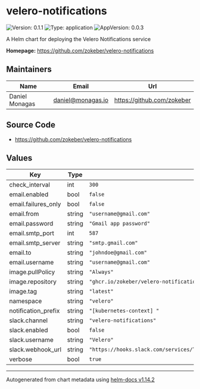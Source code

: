 # velero-notifications

![Version: 0.1.1](https://img.shields.io/badge/Version-0.1.1-informational?style=flat-square) ![Type: application](https://img.shields.io/badge/Type-application-informational?style=flat-square) ![AppVersion: 0.0.3](https://img.shields.io/badge/AppVersion-0.0.3-informational?style=flat-square)

A Helm chart for deploying the Velero Notifications service

**Homepage:** <https://github.com/zokeber/velero-notifications>

## Maintainers

| Name | Email | Url |
| ---- | ------ | --- |
| Daniel Monagas | <daniel@monagas.io> | <https://github.com/zokeber> |

## Source Code

* <https://github.com/zokeber/velero-notifications>

## Values

| Key | Type | Default | Description |
|-----|------|---------|-------------|
| check_interval | int | `300` |  |
| email.enabled | bool | `false` |  |
| email.failures_only | bool | `false` |  |
| email.from | string | `"username@gmail.com"` |  |
| email.password | string | `"Gmail app password"` |  |
| email.smtp_port | int | `587` |  |
| email.smtp_server | string | `"smtp.gmail.com"` |  |
| email.to | string | `"johndoe@gmail.com"` |  |
| email.username | string | `"username@gmail.com"` |  |
| image.pullPolicy | string | `"Always"` |  |
| image.repository | string | `"ghcr.io/zokeber/velero-notifications"` |  |
| image.tag | string | `"latest"` |  |
| namespace | string | `"velero"` |  |
| notification_prefix | string | `"[kubernetes-context] "` |  |
| slack.channel | string | `"velero-notifications"` |  |
| slack.enabled | bool | `false` |  |
| slack.username | string | `"Velero"` |  |
| slack.webhook_url | string | `"https://hooks.slack.com/services/T00000000/B00000000/XXXXXXXXXXXXXXXXXXXXXXXX"` |  |
| verbose | bool | `true` |  |

----------------------------------------------
Autogenerated from chart metadata using [helm-docs v1.14.2](https://github.com/norwoodj/helm-docs/releases/v1.14.2)
